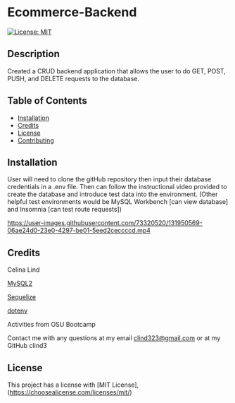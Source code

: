 # Ecommerce-Backend

 [![License: MIT](https://img.shields.io/badge/License-MIT-yellow.svg)](https://opensource.org/licenses/MIT)
  
  ## Description

  Created a CRUD backend application that allows the user to do GET, POST, PUSH, and DELETE requests to the database.

  ## Table of Contents
  - [Installation](#installation)
  - [Credits](#credits)
  - [License](#license)
  - [Contributing](#contributing)


  ## Installation

  User will need to clone the gitHub repository then input their database credentials in a .env file. Then can follow the instructional video provided to create the database and introduce test data into the environment. (Other helpful test environments would be MySQL Workbench [can view database] and Insomnia [can test route requests])


https://user-images.githubusercontent.com/73320520/131950569-06ae24d0-23e0-4297-be01-5eed2ceccccd.mp4


  ## Credits

  Celina Lind

[MySQL2](https://www.npmjs.com/package/mysql2)

[Sequelize](https://www.npmjs.com/package/sequelize)

[dotenv](https://www.npmjs.com/package/dotenv)

Activities from OSU Bootcamp

 Contact me with any questions at my email clind323@gmail.com or at my GitHub clind3

  ## License

  This project has a license with [MIT License], (https://choosealicense.com/licenses/mit/)



